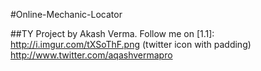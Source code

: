 #Online-Mechanic-Locator

##TY Project by Akash Verma. Follow me on 
[1.1]: http://i.imgur.com/tXSoThF.png (twitter icon with padding)
http://www.twitter.com/aqashvermapro
